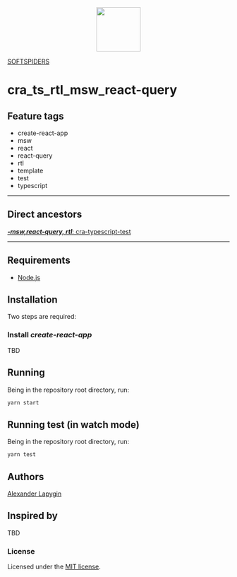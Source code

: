 <div align="center">
    <a href="https://github.com/softspiders/softspiders">
      <img src="https://avatars.githubusercontent.com/u/47006425?v=4"width="100" height="100"/>
    </a>
</div>

[SOFTSPIDERS](https://github.com/softspiders/softspiders)

# cra_ts_rtl_msw_react-query

## Feature tags

- create-react-app
- msw
- react
- react-query
- rtl
- template
- test
- typescript

---

## Direct ancestors

[***-msw,react-query, rtl***: cra-typescript-test](https://github.com/softspiders/cra-typescript-test)

---

## Requirements

* [Node.js](https://nodejs.org/en/download/package-manager/)

## Installation

Two steps are required:

### Install *create-react-app*

TBD

## Running

Being in the repository root directory, run:

```sh
yarn start
```

## Running test (in watch mode)

Being in the repository root directory, run:

```sh
yarn test
```

## Authors

[Alexander Lapygin](https://github.com/AlexanderLapygin)

## Inspired by

TBD

### License

Licensed under the [MIT license](./LICENSE).
